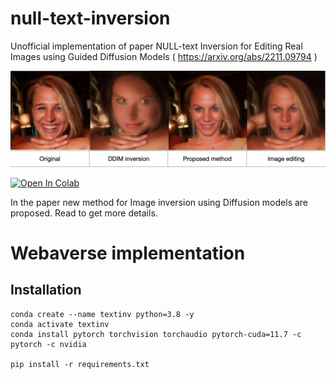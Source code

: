 # null-text-inversion
Unofficial implementation of paper NULL-text Inversion for Editing Real Images using Guided Diffusion Models ( https://arxiv.org/abs/2211.09794 )

![](image.jpeg)

[![Open In Colab](https://colab.research.google.com/assets/colab-badge.svg)](https://colab.research.google.com/drive/1cu27rOXVt-38x-sY5jTqSBqYuMt1VoY6?usp=sharing)

In the paper new method for Image inversion using Diffusion models are proposed. Read to get more details.

# Webaverse implementation

## Installation
```
conda create --name textinv python=3.8 -y
conda activate textinv
conda install pytorch torchvision torchaudio pytorch-cuda=11.7 -c pytorch -c nvidia

pip install -r requirements.txt
```